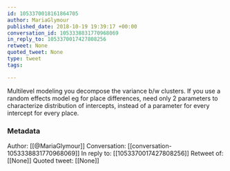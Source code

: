 ```yaml
---
id: 1053370018161864705
author: MariaGlymour
published_date: 2018-10-19 19:39:17 +00:00
conversation_id: 1053338831770968069
in_reply_to: 1053370017427808256
retweet: None
quoted_tweet: None
type: tweet
tags:

---
```


Multilevel modeling you decompose the variance b/w clusters. If you use a random effects model eg for place differences, need only 2 parameters  to characterize distribution of intercepts, instead of a parameter for every intercept for every place.

### Metadata

Author: [[@MariaGlymour]]
Conversation: [[conversation-1053338831770968069]]
In reply to: [[1053370017427808256]]
Retweet of: [[None]]
Quoted tweet: [[None]]
